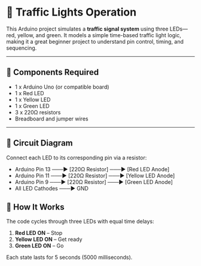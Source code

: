 # 🚦 Traffic Lights Operation

This Arduino project simulates a **traffic signal system** using three LEDs—red, yellow, and green. It models a simple time-based traffic light logic, making it a great beginner project to understand pin control, timing, and sequencing.

---

## 🔧 Components Required

- 1 x Arduino Uno (or compatible board)
- 1 x Red LED  
- 1 x Yellow LED  
- 1 x Green LED  
- 3 x 220Ω resistors  
- Breadboard and jumper wires

---

## 🔌 Circuit Diagram

Connect each LED to its corresponding pin via a resistor:

- Arduino Pin 13 ───► [220Ω Resistor] ───► [Red LED Anode]
- Arduino Pin 11 ───► [220Ω Resistor] ───► [Yellow LED Anode]
- Arduino Pin 9 ───► [220Ω Resistor] ───► [Green LED Anode]
- All LED Cathodes ───► GND

## 🧠 How It Works

The code cycles through three LEDs with equal time delays:
1. **Red LED ON** – Stop
2. **Yellow LED ON** – Get ready
3. **Green LED ON** – Go

Each state lasts for 5 seconds (5000 milliseconds).
